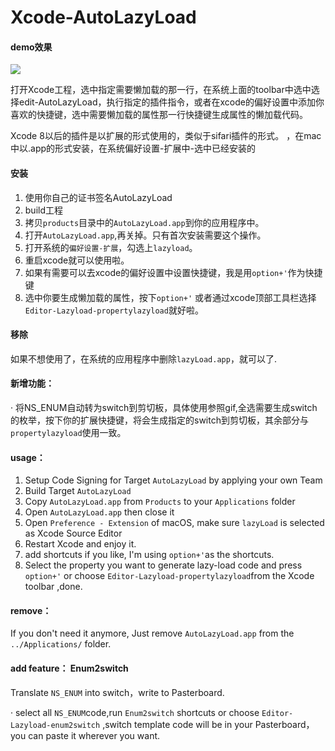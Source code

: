 # Xcode-AutoLazyLoad

#### demo效果



![](https://github.com/Dtheme/Xcode-AutoLazyLoad/blob/master/gif/lazyload.gif)



打开Xcode工程，选中指定需要懒加载的那一行，在系统上面的toolbar中选中选择edit-AutoLazyLoad，执行指定的插件指令，或者在xcode的偏好设置中添加你喜欢的快捷键，选中需要懒加载的属性那一行快捷键生成属性的懒加载代码。

Xcode 8以后的插件是以扩展的形式使用的，类似于sifari插件的形式。
，在mac中以.app的形式安装，在系统偏好设置-扩展中-选中已经安装的

#### 安装

1. 使用你自己的证书签名AutoLazyLoad
2. build工程
3. 拷贝`products`目录中的`AutoLazyLoad.app`到你的应用程序中。
4. 打开`AutoLazyLoad.app`,再关掉。只有首次安装需要这个操作。
5. 打开系统的`偏好设置-扩展`，勾选上`lazyload`。
6. 重启xcode就可以使用啦。
7. 如果有需要可以去xcode的偏好设置中设置快捷键，我是用`option+'`作为快捷键
8. 选中你要生成懒加载的属性，按下`option+'` 或者通过xcode顶部工具栏选择`Editor-Lazyload-propertylazyload`就好啦。

#### 移除

如果不想使用了，在系统的应用程序中删除`lazyLoad.app`，就可以了.



#### 新增功能：

· 将NS_ENUM自动转为switch到剪切板，具体使用参照gif,全选需要生成switch的枚举，按下你的扩展快捷键，将会生成指定的switch到剪切板，其余部分与`propertylazyload`使用一致。



#### usage：

1. Setup Code Signing for Target `AutoLazyLoad` by applying your own Team
2. Build Target `AutoLazyLoad`
3. Copy `AutoLazyLoad.app` from `Products` to your `Applications` folder
4. Open `AutoLazyLoad.app` then close it
5. Open `Preference - Extension` of macOS, make sure `lazyLoad` is selected as Xcode Source Editor
6. Restart Xcode and enjoy it.
7. add shortcuts if you like, I'm using `option+'`as the shortcuts.
8. Select the property you want to generate lazy-load code and press `option+'` or choose `Editor-Lazyload-propertylazyload`from the Xcode toolbar ,done.

#### remove：

If you don't need it anymore, Just remove  `AutoLazyLoad.app` from the `../Applications/` folder.



#### add feature： Enum2switch

Translate  `NS_ENUM` into switch，write to Pasterboard.

· select all  `NS_ENUM`code,run `Enum2switch` shortcuts or choose `Editor-Lazyload-enum2switch` ,switch template code will be in your Pasterboard，you can paste it wherever you want.
